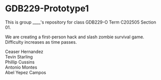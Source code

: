 # GDB229-Prototype1


This is group ____'s repository for class GDB229-O Term C202505 Section 01. <br>

We are creating a first-person hack and slash zombie survival game. Difficulty increases as time passes.

Ceaser Hernandez <br>
Tevin Starling <br>
Phillip Cussins <br>
Antonio Montes <br>
Abel Yepez Campos <br>
